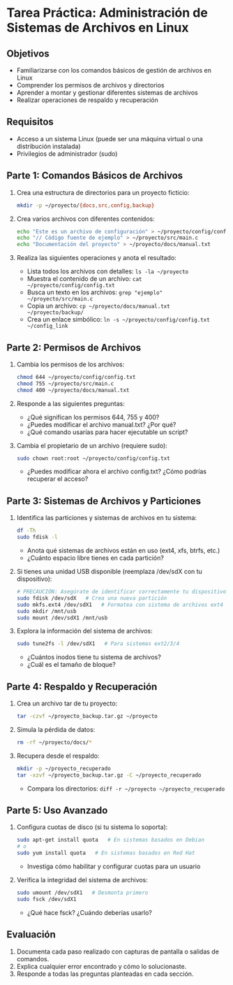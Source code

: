 # Tarea Práctica: Administración de Sistemas de Archivos en Linux

## Objetivos
- Familiarizarse con los comandos básicos de gestión de archivos en Linux
- Comprender los permisos de archivos y directorios
- Aprender a montar y gestionar diferentes sistemas de archivos
- Realizar operaciones de respaldo y recuperación

## Requisitos
- Acceso a un sistema Linux (puede ser una máquina virtual o una distribución instalada)
- Privilegios de administrador (sudo)

## Parte 1: Comandos Básicos de Archivos

1. Crea una estructura de directorios para un proyecto ficticio:
   ```bash
   mkdir -p ~/proyecto/{docs,src,config,backup}
   ```

2. Crea varios archivos con diferentes contenidos:
   ```bash
   echo "Este es un archivo de configuración" > ~/proyecto/config/config.txt
   echo "// Código fuente de ejemplo" > ~/proyecto/src/main.c
   echo "Documentación del proyecto" > ~/proyecto/docs/manual.txt
   ```

3. Realiza las siguientes operaciones y anota el resultado:
   - Lista todos los archivos con detalles: `ls -la ~/proyecto`
   - Muestra el contenido de un archivo: `cat ~/proyecto/config/config.txt`
   - Busca un texto en los archivos: `grep "ejemplo" ~/proyecto/src/main.c`
   - Copia un archivo: `cp ~/proyecto/docs/manual.txt ~/proyecto/backup/`
   - Crea un enlace simbólico: `ln -s ~/proyecto/config/config.txt ~/config_link`

## Parte 2: Permisos de Archivos

1. Cambia los permisos de los archivos:
   ```bash
   chmod 644 ~/proyecto/config/config.txt
   chmod 755 ~/proyecto/src/main.c
   chmod 400 ~/proyecto/docs/manual.txt
   ```

2. Responde a las siguientes preguntas:
   - ¿Qué significan los permisos 644, 755 y 400?
   - ¿Puedes modificar el archivo manual.txt? ¿Por qué?
   - ¿Qué comando usarías para hacer ejecutable un script?

3. Cambia el propietario de un archivo (requiere sudo):
   ```bash
   sudo chown root:root ~/proyecto/config/config.txt
   ```
   - ¿Puedes modificar ahora el archivo config.txt? ¿Cómo podrías recuperar el acceso?

## Parte 3: Sistemas de Archivos y Particiones

1. Identifica las particiones y sistemas de archivos en tu sistema:
   ```bash
   df -Th
   sudo fdisk -l
   ```
   - Anota qué sistemas de archivos están en uso (ext4, xfs, btrfs, etc.)
   - ¿Cuánto espacio libre tienes en cada partición?

2. Si tienes una unidad USB disponible (reemplaza /dev/sdX con tu dispositivo):
   ```bash
   # PRECAUCIÓN: Asegúrate de identificar correctamente tu dispositivo
   sudo fdisk /dev/sdX   # Crea una nueva partición
   sudo mkfs.ext4 /dev/sdX1   # Formatea con sistema de archivos ext4
   sudo mkdir /mnt/usb
   sudo mount /dev/sdX1 /mnt/usb
   ```

3. Explora la información del sistema de archivos:
   ```bash
   sudo tune2fs -l /dev/sdX1   # Para sistemas ext2/3/4
   ```
   - ¿Cuántos inodos tiene tu sistema de archivos?
   - ¿Cuál es el tamaño de bloque?

## Parte 4: Respaldo y Recuperación

1. Crea un archivo tar de tu proyecto:
   ```bash
   tar -czvf ~/proyecto_backup.tar.gz ~/proyecto
   ```

2. Simula la pérdida de datos:
   ```bash
   rm -rf ~/proyecto/docs/*
   ```

3. Recupera desde el respaldo:
   ```bash
   mkdir -p ~/proyecto_recuperado
   tar -xzvf ~/proyecto_backup.tar.gz -C ~/proyecto_recuperado
   ```
   - Compara los directorios: `diff -r ~/proyecto ~/proyecto_recuperado`

## Parte 5: Uso Avanzado

1. Configura cuotas de disco (si tu sistema lo soporta):
   ```bash
   sudo apt-get install quota   # En sistemas basados en Debian
   # o
   sudo yum install quota   # En sistemas basados en Red Hat
   ```
   - Investiga cómo habilitar y configurar cuotas para un usuario

2. Verifica la integridad del sistema de archivos:
   ```bash
   sudo umount /dev/sdX1   # Desmonta primero
   sudo fsck /dev/sdX1
   ```
   - ¿Qué hace fsck? ¿Cuándo deberías usarlo?


## Evaluación

1. Documenta cada paso realizado con capturas de pantalla o salidas de comandos.
2. Explica cualquier error encontrado y cómo lo solucionaste.
3. Responde a todas las preguntas planteadas en cada sección.
